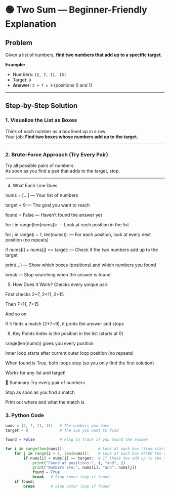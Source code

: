 # 🟢 Two Sum — Beginner-Friendly Explanation

## Problem

Given a list of numbers, **find two numbers that add up to a specific target**.

**Example:**
- Numbers: `[2, 7, 11, 15]`
- Target: `9`
- **Answer:** `2 + 7 = 9` (positions 0 and 1)

---

## Step-by-Step Solution

### 1. Visualize the List as Boxes

Think of each number as a box lined up in a row.  
Your job: **Find two boxes whose numbers add up to the target.**

---

### 2. Brute-Force Approach (Try Every Pair)

Try all possible pairs of numbers.  
As soon as you find a pair that adds to the target, stop.

---


4. What Each Line Does


nums = [...] — Your list of numbers

target = 9 — The goal you want to reach

found = False — Haven’t found the answer yet

for i in range(len(nums)): — Look at each position in the list

for j in range(i + 1, len(nums)): — For each position, look at every next position (no repeats)

if nums[i] + nums[j] == target: — Check if the two numbers add up to the target

print(...) — Show which boxes (positions) and which numbers you found

break — Stop searching when the answer is found

5. How Does It Work?
Checks every unique pair:

First checks 2+7, 2+11, 2+15

Then 7+11, 7+15

And so on

If it finds a match (2+7=9), it prints the answer and stops

6. Key Points
Index is the position in the list (starts at 0)

range(len(nums)) gives you every position

Inner loop starts after current outer loop position (no repeats)

When found is True, both loops stop (so you only find the first solution)

Works for any list and target!

🔑 Summary
Try every pair of numbers

Stop as soon as you find a match

Print out where and what the match is

### 3. Python Code

```python
nums = [2, 7, 11, 15]   # The numbers you have
target = 9              # The sum you want to find

found = False           # Flag to track if you found the answer

for i in range(len(nums)):               # Look at each box (from start to end)
    for j in range(i + 1, len(nums)):    # Look at each box AFTER the current one
        if nums[i] + nums[j] == target:  # If these two add up to the target
            print("Found at positions:", i, "and", j)
            print("Numbers are:", nums[i], "and", nums[j])
            found = True
            break   # Stop inner loop if found
    if found:
        break       # Stop outer loop if found
